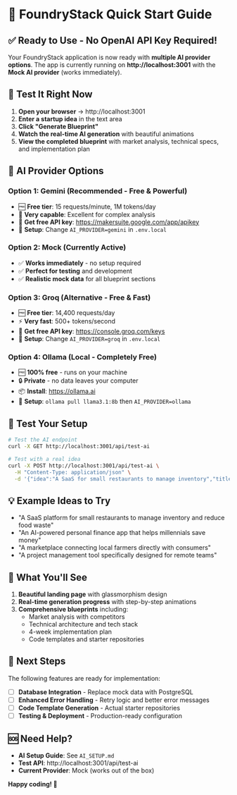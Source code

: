 # 🚀 FoundryStack Quick Start Guide

## ✅ Ready to Use - No OpenAI API Key Required!

Your FoundryStack application is now ready with **multiple AI provider options**. The app is currently running on **http://localhost:3001** with the **Mock AI provider** (works immediately).

## 🎯 Test It Right Now

1. **Open your browser** → http://localhost:3001
2. **Enter a startup idea** in the text area
3. **Click "Generate Blueprint"**
4. **Watch the real-time AI generation** with beautiful animations
5. **View the completed blueprint** with market analysis, technical specs, and implementation plan

## 🤖 AI Provider Options

### Option 1: Gemini (Recommended - Free & Powerful)
- 🆓 **Free tier**: 15 requests/minute, 1M tokens/day
- 🧠 **Very capable**: Excellent for complex analysis
- 🔑 **Get free API key**: https://makersuite.google.com/app/apikey
- 📝 **Setup**: Change `AI_PROVIDER=gemini` in `.env.local`

### Option 2: Mock (Currently Active)
- ✅ **Works immediately** - no setup required
- ✅ **Perfect for testing** and development
- ✅ **Realistic mock data** for all blueprint sections

### Option 3: Groq (Alternative - Free & Fast)
- 🆓 **Free tier**: 14,400 requests/day
- ⚡ **Very fast**: 500+ tokens/second
- 🔑 **Get free API key**: https://console.groq.com/keys
- 📝 **Setup**: Change `AI_PROVIDER=groq` in `.env.local`

### Option 4: Ollama (Local - Completely Free)
- 🆓 **100% free** - runs on your machine
- 🔒 **Private** - no data leaves your computer
- 📦 **Install**: https://ollama.ai
- 🚀 **Setup**: `ollama pull llama3.1:8b` then `AI_PROVIDER=ollama`

## 🧪 Test Your Setup

```bash
# Test the AI endpoint
curl -X GET http://localhost:3001/api/test-ai

# Test with a real idea
curl -X POST http://localhost:3001/api/test-ai \
  -H "Content-Type: application/json" \
  -d '{"idea":"A SaaS for small restaurants to manage inventory","title":"Restaurant Inventory SaaS","description":"Help restaurants reduce food waste"}'
```

## 💡 Example Ideas to Try

- "A SaaS platform for small restaurants to manage inventory and reduce food waste"
- "An AI-powered personal finance app that helps millennials save money"
- "A marketplace connecting local farmers directly with consumers"
- "A project management tool specifically designed for remote teams"

## 🎨 What You'll See

1. **Beautiful landing page** with glassmorphism design
2. **Real-time generation progress** with step-by-step animations
3. **Comprehensive blueprints** including:
   - Market analysis with competitors
   - Technical architecture and tech stack
   - 4-week implementation plan
   - Code templates and starter repositories

## 🔄 Next Steps

The following features are ready for implementation:
- [ ] **Database Integration** - Replace mock data with PostgreSQL
- [ ] **Enhanced Error Handling** - Retry logic and better error messages
- [ ] **Code Template Generation** - Actual starter repositories
- [ ] **Testing & Deployment** - Production-ready configuration

## 🆘 Need Help?

- **AI Setup Guide**: See `AI_SETUP.md`
- **Test API**: http://localhost:3001/api/test-ai
- **Current Provider**: Mock (works out of the box)

**Happy coding! 🎉**
